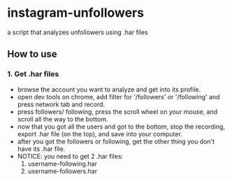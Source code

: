 # instagram-unfollowers
a script that analyzes unfollowers using .har files

## How to use
### 1. Get .har files
* browse the account you want to analyze and get into its profile.
* open dev tools on chrome, add filter for '/followers' or '/following'  and press network tab and record.
* press followers/ following, press the scroll wheel on your mouse, and scroll all the way to the bottom.
* now that you got all the users and got to the bottom, stop the recording, 
  export .har file (on the top), and save into your computer.
* after you got the followers or following, get the other thing you don't have its .har file.
* NOTICE: you need to get 2 .har files:  
   1. username-following.har  
   2. username-followers.har